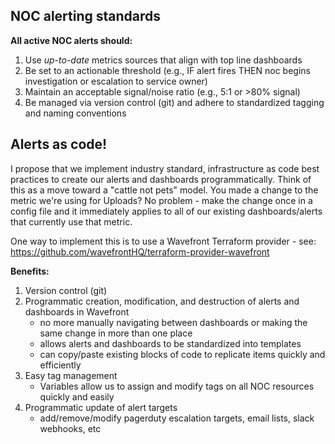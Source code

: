 ## NOC alerting standards
**All active NOC alerts should:**
1. Use *up-to-date* metrics sources that align with top line dashboards
2. Be set to an actionable threshold (e.g., IF alert fires THEN noc begins investigation or escalation to service owner)
3. Maintain an acceptable signal/noise ratio (e.g., 5:1 or >80% signal)
4. Be managed via version control (git) and adhere to standardized tagging and naming conventions


## Alerts as code!
I propose that we implement industry standard, infrastructure as code best practices to create our alerts and dashboards programmatically. Think of this as a move toward a "cattle not pets" model. You made a change to the metric we're using for Uploads? No problem - make the change once in a config file and it immediately applies to all of our existing dashboards/alerts that currently use that metric.

One way to implement this is to use a Wavefront Terraform provider 
    - see: https://github.com/wavefrontHQ/terraform-provider-wavefront

**Benefits:**
1. Version control (git)
2. Programmatic creation, modification, and destruction of alerts and dashboards in Wavefront
    - no more manually navigating between dashboards or making the same change in more than one place
    - allows alerts and dashboards to be standardized into templates
    - can copy/paste existing blocks of code to replicate items quickly and efficiently
3. Easy tag management 
    - Variables allow us to assign and modify tags on all NOC resources quickly and easily
4. Programmatic update of alert targets
    - add/remove/modify pagerduty escalation targets, email lists, slack webhooks, etc
